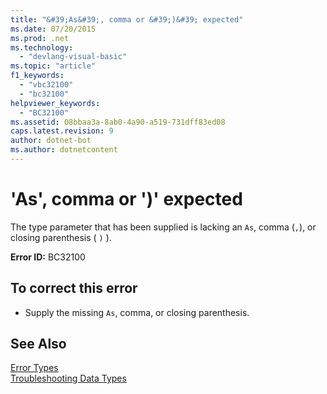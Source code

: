 ```yaml
---
title: "&#39;As&#39;, comma or &#39;)&#39; expected"
ms.date: 07/20/2015
ms.prod: .net
ms.technology: 
  - "devlang-visual-basic"
ms.topic: "article"
f1_keywords: 
  - "vbc32100"
  - "bc32100"
helpviewer_keywords: 
  - "BC32100"
ms.assetid: 08bbaa3a-8ab0-4a90-a519-731dff83ed08
caps.latest.revision: 9
author: dotnet-bot
ms.author: dotnetcontent
---
```

# &#39;As&#39;, comma or &#39;)&#39; expected
The type parameter that has been supplied is lacking an `As`, comma (`,`), or closing parenthesis ( `)` ).  
  
 **Error ID:** BC32100  
  
## To correct this error  
  
-   Supply the missing `As`, comma, or closing parenthesis.  
  
## See Also  
 [Error Types](../../visual-basic/programming-guide/language-features/error-types.md)   
 [Troubleshooting Data Types](../../visual-basic/programming-guide/language-features/data-types/troubleshooting-data-types.md)
